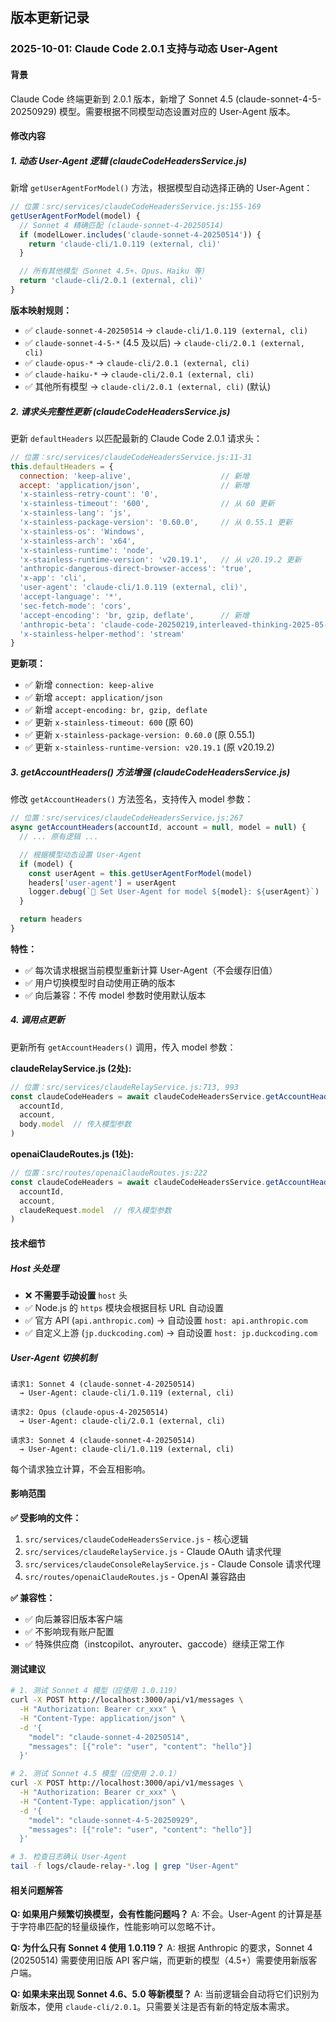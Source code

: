 
## 版本更新记录

### 2025-10-01: Claude Code 2.0.1 支持与动态 User-Agent

#### 背景
Claude Code 终端更新到 2.0.1 版本，新增了 Sonnet 4.5 (claude-sonnet-4-5-20250929) 模型。需要根据不同模型动态设置对应的 User-Agent 版本。

#### 修改内容

##### 1. 动态 User-Agent 逻辑 (claudeCodeHeadersService.js)

新增 `getUserAgentForModel()` 方法，根据模型自动选择正确的 User-Agent：

```javascript
// 位置：src/services/claudeCodeHeadersService.js:155-169
getUserAgentForModel(model) {
  // Sonnet 4 精确匹配 (claude-sonnet-4-20250514)
  if (modelLower.includes('claude-sonnet-4-20250514')) {
    return 'claude-cli/1.0.119 (external, cli)'
  }

  // 所有其他模型（Sonnet 4.5+、Opus、Haiku 等）
  return 'claude-cli/2.0.1 (external, cli)'
}
```

**版本映射规则：**
- ✅ `claude-sonnet-4-20250514` → `claude-cli/1.0.119 (external, cli)`
- ✅ `claude-sonnet-4-5-*` (4.5 及以后) → `claude-cli/2.0.1 (external, cli)`
- ✅ `claude-opus-*` → `claude-cli/2.0.1 (external, cli)`
- ✅ `claude-haiku-*` → `claude-cli/2.0.1 (external, cli)`
- ✅ 其他所有模型 → `claude-cli/2.0.1 (external, cli)` (默认)

##### 2. 请求头完整性更新 (claudeCodeHeadersService.js)

更新 `defaultHeaders` 以匹配最新的 Claude Code 2.0.1 请求头：

```javascript
// 位置：src/services/claudeCodeHeadersService.js:11-31
this.defaultHeaders = {
  connection: 'keep-alive',                    // 新增
  accept: 'application/json',                  // 新增
  'x-stainless-retry-count': '0',
  'x-stainless-timeout': '600',                // 从 60 更新
  'x-stainless-lang': 'js',
  'x-stainless-package-version': '0.60.0',     // 从 0.55.1 更新
  'x-stainless-os': 'Windows',
  'x-stainless-arch': 'x64',
  'x-stainless-runtime': 'node',
  'x-stainless-runtime-version': 'v20.19.1',   // 从 v20.19.2 更新
  'anthropic-dangerous-direct-browser-access': 'true',
  'x-app': 'cli',
  'user-agent': 'claude-cli/1.0.119 (external, cli)',
  'accept-language': '*',
  'sec-fetch-mode': 'cors',
  'accept-encoding': 'br, gzip, deflate',      // 新增
  'anthropic-beta': 'claude-code-20250219,interleaved-thinking-2025-05-14,fine-grained-tool-streaming-2025-05-14',
  'x-stainless-helper-method': 'stream'
}
```

**更新项：**
- ✅ 新增 `connection: keep-alive`
- ✅ 新增 `accept: application/json`
- ✅ 新增 `accept-encoding: br, gzip, deflate`
- ✅ 更新 `x-stainless-timeout: 600` (原 60)
- ✅ 更新 `x-stainless-package-version: 0.60.0` (原 0.55.1)
- ✅ 更新 `x-stainless-runtime-version: v20.19.1` (原 v20.19.2)

##### 3. getAccountHeaders() 方法增强 (claudeCodeHeadersService.js)

修改 `getAccountHeaders()` 方法签名，支持传入 model 参数：

```javascript
// 位置：src/services/claudeCodeHeadersService.js:267
async getAccountHeaders(accountId, account = null, model = null) {
  // ... 原有逻辑 ...

  // 根据模型动态设置 User-Agent
  if (model) {
    const userAgent = this.getUserAgentForModel(model)
    headers['user-agent'] = userAgent
    logger.debug(`🔄 Set User-Agent for model ${model}: ${userAgent}`)
  }

  return headers
}
```

**特性：**
- ✅ 每次请求根据当前模型重新计算 User-Agent（不会缓存旧值）
- ✅ 用户切换模型时自动使用正确的版本
- ✅ 向后兼容：不传 model 参数时使用默认版本

##### 4. 调用点更新

更新所有 `getAccountHeaders()` 调用，传入 model 参数：

**claudeRelayService.js (2处):**
```javascript
// 位置：src/services/claudeRelayService.js:713, 993
const claudeCodeHeaders = await claudeCodeHeadersService.getAccountHeaders(
  accountId,
  account,
  body.model  // 传入模型参数
)
```

**openaiClaudeRoutes.js (1处):**
```javascript
// 位置：src/routes/openaiClaudeRoutes.js:222
const claudeCodeHeaders = await claudeCodeHeadersService.getAccountHeaders(
  accountId,
  account,
  claudeRequest.model  // 传入模型参数
)
```

#### 技术细节

##### Host 头处理
- ❌ **不需要手动设置** `host` 头
- ✅ Node.js 的 `https` 模块会根据目标 URL 自动设置
- ✅ 官方 API (`api.anthropic.com`) → 自动设置 `host: api.anthropic.com`
- ✅ 自定义上游 (`jp.duckcoding.com`) → 自动设置 `host: jp.duckcoding.com`

##### User-Agent 切换机制
```
请求1: Sonnet 4 (claude-sonnet-4-20250514)
  → User-Agent: claude-cli/1.0.119 (external, cli)

请求2: Opus (claude-opus-4-20250514)
  → User-Agent: claude-cli/2.0.1 (external, cli)

请求3: Sonnet 4 (claude-sonnet-4-20250514)
  → User-Agent: claude-cli/1.0.119 (external, cli)
```

每个请求独立计算，不会互相影响。

#### 影响范围

**✅ 受影响的文件：**
1. `src/services/claudeCodeHeadersService.js` - 核心逻辑
2. `src/services/claudeRelayService.js` - Claude OAuth 请求代理
3. `src/services/claudeConsoleRelayService.js` - Claude Console 请求代理
4. `src/routes/openaiClaudeRoutes.js` - OpenAI 兼容路由

**✅ 兼容性：**
- ✅ 向后兼容旧版本客户端
- ✅ 不影响现有账户配置
- ✅ 特殊供应商（instcopilot、anyrouter、gaccode）继续正常工作

#### 测试建议

```bash
# 1. 测试 Sonnet 4 模型（应使用 1.0.119）
curl -X POST http://localhost:3000/api/v1/messages \
  -H "Authorization: Bearer cr_xxx" \
  -H "Content-Type: application/json" \
  -d '{
    "model": "claude-sonnet-4-20250514",
    "messages": [{"role": "user", "content": "hello"}]
  }'

# 2. 测试 Sonnet 4.5 模型（应使用 2.0.1）
curl -X POST http://localhost:3000/api/v1/messages \
  -H "Authorization: Bearer cr_xxx" \
  -H "Content-Type: application/json" \
  -d '{
    "model": "claude-sonnet-4-5-20250929",
    "messages": [{"role": "user", "content": "hello"}]
  }'

# 3. 检查日志确认 User-Agent
tail -f logs/claude-relay-*.log | grep "User-Agent"
```

#### 相关问题解答

**Q: 如果用户频繁切换模型，会有性能问题吗？**
A: 不会。User-Agent 的计算是基于字符串匹配的轻量级操作，性能影响可以忽略不计。

**Q: 为什么只有 Sonnet 4 使用 1.0.119？**
A: 根据 Anthropic 的要求，Sonnet 4 (20250514) 需要使用旧版 API 客户端，而更新的模型（4.5+）需要使用新版客户端。

**Q: 如果未来出现 Sonnet 4.6、5.0 等新模型？**
A: 当前逻辑会自动将它们识别为新版本，使用 `claude-cli/2.0.1`。只需要关注是否有新的特定版本需求。
